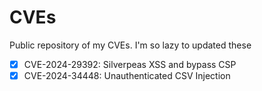 # CVEs
Public repository of my CVEs. I'm so lazy to updated these

- [x] CVE-2024-29392: Silverpeas XSS and bypass CSP
- [x] CVE-2024-34448: Unauthenticated CSV Injection 
